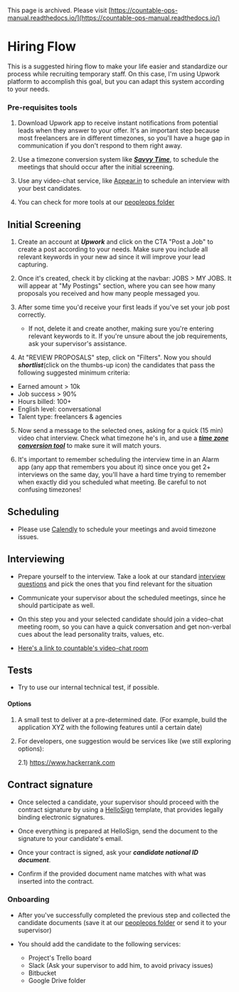This page is archived. Please visit [https://countable-ops-manual.readthedocs.io/](https://countable-ops-manual.readthedocs.io/)
# Hiring Flow

This is a suggested hiring flow to make your life easier and standardize our process while recruiting temporary staff. On this case, I'm using Upwork platform to accomplish this goal, but you can adapt this system according to your needs.

### Pre-requisites tools

1) Download Upwork app to receive instant notifications from potential leads when they answer to your offer. It's an important step because most freelancers are in different timezones, so you'll have a huge gap in communication if you don't respond to them right away.

2) Use a timezone conversion system like [***Savvy Time***](https://savvytime.com/converter/pdt-to-ist), to schedule the meetings that should occur after the initial screening.

3) Use any video-chat service, like [Appear.in](http://appear.in/countable) to schedule an interview with your best candidates.

4) You can check for more tools at our [peopleops folder](https://drive.google.com/drive/folders/1HY7LPI_h5F5WxaTW5v-1_DMUXcJIjjh1)

## Initial Screening

1) Create an account at ***Upwork*** and click on the CTA "Post a Job" to create a post according to your needs. Make sure you include all relevant keywords in your new ad since it will improve your lead capturing.

2) Once it's created, check it by clicking at the navbar: JOBS > MY JOBS. It will appear at "My Postings" section, where you can see how many proposals you received and how many people messaged you.

3) After some time you'd receive your first leads if you've set your job post correctly.
     - If not, delete it and create another, making sure you're entering relevant keywords to it. If you're unsure about the job requirements, ask your supervisor's assistance.

4) At "REVIEW PROPOSALS" step, click on "Filters". Now you should ***shortlist***(click on the thumbs-up icon) the candidates that pass the following suggested minimum criteria:
 - Earned amount > 10k
 - Job success > 90%
 - Hours billed: 100+
- English level: conversational
- Talent type: freelancers & agencies

5) Now send a message to the selected ones, asking for a quick (15 min) video chat interview. Check what timezone he's in, and use a [***time zone conversion tool***](https://savvytime.com/converter/pdt-to-ist) to make sure it will match yours.

6) It's important to remember scheduling the interview time in an Alarm app (any app that remembers you about it) since once you get 2+ interviews on the same day, you'll have a hard time trying to remember when exactly did you scheduled what meeting.  Be careful to not confusing timezones!

## Scheduling

- Please use [Calendly](https://calendly.com/) to schedule your meetings and avoid timezone issues.


## Interviewing

- Prepare yourself to the interview. Take a look at our standard [interview questions](https://docs.google.com/document/d/130KCrw5WGYTGgJYKBVec3iEXxKkNoEkm1urHzEWznMo/edit#heading=h.7h8atrac1axk) and pick the ones that you find relevant for the situation

- Communicate your supervisor about the scheduled meetings, since he should participate as well.

- On this step you and your selected candidate should join a video-chat meeting room, so you can have a quick conversation and get non-verbal cues about the lead personality traits, values, etc.

 - [Here's a link to countable's video-chat room](http://appear.in/countable)



## Tests

- Try to use our internal technical test, if possible.

#### Options
1) A small test to deliver at a pre-determined date. (For example, build the application XYZ with the following features until a certain date)

2) For developers, one suggestion would be services like (we still exploring options):

    2.1) https://www.hackerrank.com


## Contract signature

- Once selected a candidate, your supervisor should proceed with the contract signature by using a [HelloSign](https://hellosign.com) template, that provides legally binding electronic signatures.

- Once everything is prepared at HelloSign, send the document to the signature to your candidate's email.

- Once your contract is signed, ask your ***candidate national ID document***. 

- Confirm if the provided document name matches with what was inserted into the contract.

### Onboarding

- After you've successfully completed the previous step and collected the candidate documents (save it at our [peopleops folder](https://drive.google.com/drive/folders/1HY7LPI_h5F5WxaTW5v-1_DMUXcJIjjh1) or send it to your supervisor)

- You should add the candidate to the following services:
    - Project's Trello board
    - Slack (Ask your supervisor to add him, to avoid privacy issues)
    - Bitbucket
    - Google Drive folder

